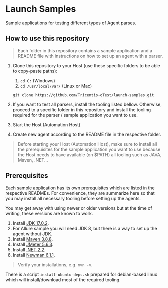 # Launch Samples
Sample applications for testing different types of Agent parses.

## How to use this repository

> Each folder in this repository contains a sample application and a README file with instructions on how to set up an
agent with a parser.

1. Clone this repository to your Host (use these specific folders to be able to copy-paste paths):
   1. `cd C:` (Windows)
   2. `cd /usr/local/var/` (Linux or Mac)
    ```shell
    git clone https://github.com/Tricentis-qTest/launch-samples.git
    ```
   
2. If you want to test all parsers, install the tooling listed bellow. Otherwise, proceed to a specific folder in this
repository and install the tooling required for the parser / sample application you want to use.
3. Start the Host (Automation Host)
4. Create new agent according to the README file in the respective folder.

> Before starting your Host (Automation Host), make sure to install all the prerequisites for the sample application
> you want to use because the Host needs to have available (on $PATH) all tooling such as JAVA, Maven, .NET...

## Prerequisites
Each sample application has its own prerequisites which are listed in the respective READMEs. 
For convenience, they are summarize here so that you may install all necessary tooling before setting up the agents.

You may get away with using newer or older versions but at the time of writing, these versions are known to work.
1. Install [JDK 17.0.2](https://jdk.java.net/archive/).
2. For Allure sample you will need JDK 8, but there is a way to set up the agent without JDK.
3. Install [Maven 3.8.8](https://maven.apache.org/download.cgi).
4. Install [JMeter 5.6.3](https://jmeter.apache.org/download_jmeter.cgi).
5. Install [.NET 2.2](https://dotnet.microsoft.com/en-us/download/dotnet).
6. Install [Newman 6.1.1](https://learning.postman.com/docs/collections/using-newman-cli/installing-running-newman/).
> Verify your installations, e.g. `mvn -v`.

There is a script `install-ubuntu-deps.sh` prepared for debian-based linux which will install/download most of the required tooling.